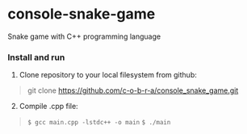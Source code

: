 # console-snake-game
Snake game with C++ programming language

### Install and run
1. Clone repository to your local filesystem from github:
> git clone https://github.com/c-o-b-r-a/console_snake_game.git
2. Compile .cpp file:
> ```$ gcc main.cpp -lstdc++ -o main```
> ```$ ./main ```